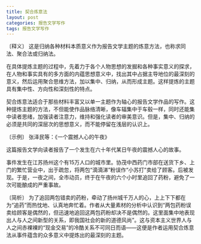 ```yaml
---
title: 契合炼意法
layout: post
categories: 报告文学写作
tags: 报告文学写作
---
```


〔释义〕 这是归纳各种材料本质意义作为报告文学主题的炼意方法，也称求同法、聚合法或归纳法。

在具体提炼主题的过程中，先着力于各个人物思想的发掘和各种事实意义的探求，在人物和事实具有的多方面的内蕴思想意义中，找出其中占据主导地位的最深刻的意义，然后运用聚合思维方法，加以集中、归纳，从而形成主题。这样提炼的主题具有集中性、方向性和深刻性的特点。

契合炼意法适合于那些材料丰富又以单一主题作为轴心的报告文学作品的写作。这种提炼主题的方法，不但能使作品脉络清晰，像车辐集中于车毂一样，同时还能集中读者思绪，加强读者注意力，维持和强化读者的审美意识。但是，集中、归纳的必须是共同的深层次的思想意义，而不能停留在浅层的认识上。

〔示例〕 张泽民等：《一个震撼人心的午夜》

这篇报告文学向读者报告了一个发生在六十年代某日午夜的震撼人心的故事。

事件发生在江苏扬州这个有15万人口的城市里。协茂中西药门市部在送货下乡、上门的繁忙营业中，出于疏忽，将两包“滴滴涕”粉误作“小苏打”卖给了顾客。后被发现。于是，一夜之间，全市动员，终于在午夜的六个小时里追回了药粉，避免了一次可能酿成的严重事故。

〔简析〕 为了追回两包错卖的药粉，牵动了扬州城千万人的心，上上下下都在为“追药”而热忱地、认真地奔忙着。作者从大量素材的分析中认识到“两包药粉误卖给顾客是偶然的，但迅速地追回这两包药粉却决不是偶然的。这里面集中地表现出人与人之间新型的关系，即我国社会的新的道德风尚”。这与资本主义世界人与人之间赤裸裸的“现金交易”的冷酷关系不可同日而语——这便是作者运用契合炼意法从事件蕴含的众多意义中提炼出的最深刻的主题。 